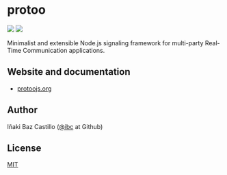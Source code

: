 # protoo

[![][npm-shield-protoo-server]][npm-protoo-server] [![][npm-shield-protoo-client]][npm-protoo-client]

Minimalist and extensible Node.js signaling framework for multi-party Real-Time Communication applications.


## Website and documentation

* [protoojs.org][protoo-website]


## Author

Iñaki Baz Castillo ([@ibc](https://github.com/ibc/) at Github)


## License

[MIT](./LICENSE)




[protoo-website]: https://protoojs.org
[npm-shield-protoo-server]: https://img.shields.io/npm/v/protoo-server.svg
[npm-shield-protoo-client]: https://img.shields.io/npm/v/protoo-client.svg
[npm-protoo-server]: https://npmjs.org/package/protoo-server
[npm-protoo-client]: https://npmjs.org/package/protoo-client
